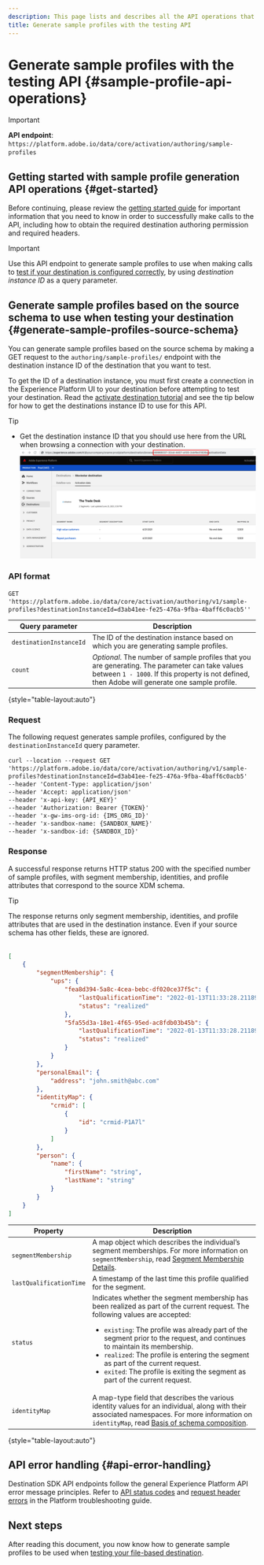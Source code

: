 ```yaml
---
description: This page lists and describes all the API operations that you can perform using the `/authoring/sample-profiles` API endpoint, to generate sample profiles to use in file-based destination testing.
title: Generate sample profiles with the testing API
---
```

# Generate sample profiles with the testing API {#sample-profile-api-operations}

>[!IMPORTANT]
>
>**API endpoint**: `https://platform.adobe.io/data/core/activation/authoring/sample-profiles`

## Getting started with sample profile generation API operations {#get-started}

Before continuing, please review the [getting started guide](./getting-started.md) for important information that you need to know in order to successfully make calls to the API, including how to obtain the required destination authoring permission and required headers.

>[!IMPORTANT]
>
>Use this API endpoint to generate sample profiles to use when making calls to [test if your destination is configured correctly](file-based-destination-testing-api.md), by using *destination instance ID* as a query parameter.

## Generate sample profiles based on the source schema to use when testing your destination {#generate-sample-profiles-source-schema}

You can generate sample profiles based on the source schema by making a GET request to the `authoring/sample-profiles/` endpoint with the destination instance ID of the destination that you want to test. 

To get the ID of a destination instance, you must first create a connection in the Experience Platform UI to your destination before attempting to test your destination. Read the [activate destination tutorial](/help/destinations/ui/activation-overview.md) and see the tip below for how to get the destinations instance ID to use for this API.

>[!TIP]
>
>* Get the destination instance ID that you should use here from the URL when browsing a connection with your destination.
>![UI image how to get destination instance ID](./assets/get-destination-instance-id.png)

### API format

```http
GET 'https://platform.adobe.io/data/core/activation/authoring/v1/sample-profiles?destinationInstanceId=d3ab41ee-fe25-476a-9fba-4baff6c0acb5''
```

| Query parameter | Description |
| -------- | ----------- |
| `destinationInstanceId` | The ID of the destination instance based on which you are generating sample profiles. |
| `count` | *Optional*. The number of sample profiles that you are generating. The parameter can take values between `1 - 1000`. If this property is not defined, then Adobe will generate one sample profile. |

{style="table-layout:auto"}


### Request

The following request generates sample profiles, configured by the `destinationInstanceId` query parameter.

```shell
curl --location --request GET 'https://platform.adobe.io/data/core/activation/authoring/v1/sample-profiles?destinationInstanceId=d3ab41ee-fe25-476a-9fba-4baff6c0acb5' 
--header 'Content-Type: application/json' 
--header 'Accept: application/json' 
--header 'x-api-key: {API_KEY}' 
--header 'Authorization: Bearer {TOKEN}' 
--header 'x-gw-ims-org-id: {IMS_ORG_ID}' 
--header 'x-sandbox-name: {SANDBOX_NAME}'
--header 'x-sandbox-id: {SANDBOX_ID}'
```

### Response

A successful response returns HTTP status 200 with the specified number of sample profiles, with segment membership, identities, and profile attributes that correspond to the source XDM schema.

>[!TIP]
>
> The response returns only segment membership, identities, and profile attributes that are used in the destination instance. Even if your source schema has other fields, these are ignored.

```json

[
    {
        "segmentMembership": {
            "ups": {
                "fea8d394-5a8c-4cea-bebc-df020ce37f5c": {
                    "lastQualificationTime": "2022-01-13T11:33:28.211895Z",
                    "status": "realized"
                },
                "5fa55d3a-18e1-4f65-95ed-ac8fdb03b45b": {
                    "lastQualificationTime": "2022-01-13T11:33:28.211893Z",
                    "status": "realized"
                }
            }
        },
        "personalEmail": {
            "address": "john.smith@abc.com"
        },
        "identityMap": {
            "crmid": [
                {
                    "id": "crmid-P1A7l"
                }
            ]
        },
        "person": {
            "name": {
                "firstName": "string",
                "lastName": "string"
            }
        }
    }
]

```

| Property | Description |
| -------- | ----------- |
| `segmentMembership` | A map object which describes the individual’s segment memberships. For more information on `segmentMembership`, read [Segment Membership Details](../../xdm/field-groups/profile/segmentation.md). |
| `lastQualificationTime` | A timestamp of the last time this profile qualified for the segment. |
| `status` | Indicates whether the segment membership has been realized as part of the current request. The following values are accepted: <ul><li>`existing`: The profile was already part of the segment prior to the request, and continues to maintain its membership.</li><li>`realized`: The profile is entering the segment as part of the current request.</li><li>`exited`: The profile is exiting the segment as part of the current request.</li></ul> |
| `identityMap` | A map-type field that describes the various identity values for an individual, along with their associated namespaces. For more information on `identityMap`, read [Basis of schema composition](../../xdm/schema/composition.md#identityMap). |

{style="table-layout:auto"}

## API error handling {#api-error-handling}

Destination SDK API endpoints follow the general Experience Platform API error message principles. Refer to [API status codes](../../landing/troubleshooting.md#api-status-codes) and [request header errors](../../landing/troubleshooting.md#request-header-errors) in the Platform troubleshooting guide.

## Next steps

After reading this document, you now know how to generate sample profiles to be used when [testing your file-based destination](file-based-destination-testing-api.md).
